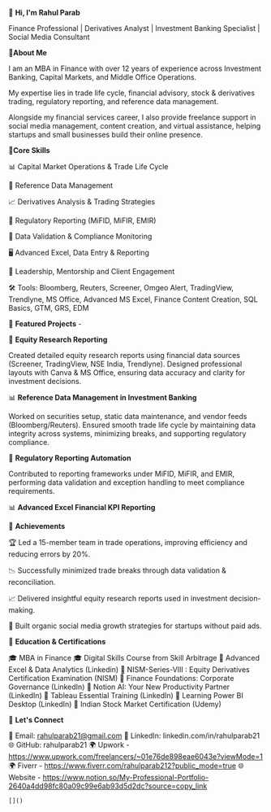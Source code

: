 👋 **Hi, I'm Rahul Parab**

Finance Professional | Derivatives Analyst | Investment Banking Specialist | Social Media Consultant


🔹**About Me**

I am an MBA in Finance with over 12 years of experience across Investment Banking, Capital Markets, and Middle Office Operations.

My expertise lies in trade life cycle, financial advisory, stock & derivatives trading, regulatory reporting, and reference data management.

Alongside my financial services career, I also provide freelance support in social media management, content creation, and virtual assistance, helping startups and small businesses build their online presence.


🔹**Core Skills**

📊 Capital Market Operations & Trade Life Cycle

📑 Reference Data Management

📈 Derivatives Analysis & Trading Strategies

📝 Regulatory Reporting (MiFID, MiFIR, EMIR)

🔎 Data Validation & Compliance Monitoring

🖥️ Advanced Excel, Data Entry & Reporting

🎯 Leadership, Mentorship and Client Engagement

🛠️ Tools: Bloomberg, Reuters, Screener, Omgeo Alert, TradingView, Trendlyne, MS Office, Advanced MS Excel, Finance Content Creation, SQL Basics, GTM, GRS, EDM


🔹 **Featured Projects** -

📘 **Equity Research Reporting**

Created detailed equity research reports using financial data sources (Screener, TradingView, NSE India, Trendlyne).
Designed professional layouts with Canva & MS Office, ensuring data accuracy and clarity for investment decisions.

📊 **Reference Data Management in Investment Banking**

Worked on securities setup, static data maintenance, and vendor feeds (Bloomberg/Reuters).
Ensured smooth trade life cycle by maintaining data integrity across systems, minimizing breaks, and supporting regulatory compliance.

📑 **Regulatory Reporting Automation**

Contributed to reporting frameworks under MiFID, MiFIR, and EMIR, performing data validation and exception handling to meet compliance requirements.

📊 **Advanced Excel Financial KPI Reporting**


🔹 **Achievements**

🏆 Led a 15-member team in trade operations, improving efficiency and reducing errors by 20%.

📉 Successfully minimized trade breaks through data validation & reconciliation.

📈 Delivered insightful equity research reports used in investment decision-making.

🎯 Built organic social media growth strategies for startups without paid ads.


🔹 **Education & Certifications**

🎓 MBA in Finance
🎓 Digital Skills Course from Skill Arbitrage
📜 Advanced Excel & Data Analytics (Linkedin)
📜 NISM-Series-VIII : Equity Derivatives Certification Examination (NISM)
📜 Finance Foundations: Corporate Governance (LinkedIn)
📜 Notion AI: Your New Productivity Partner (LinkedIn)
📜 Tableau Essential Training (LinkedIn)
📜 Learning Power BI Desktop (LinkedIn)
📜 Indian Stock Market Certification (Udemy)


🔹 **Let's Connect**

📧 Email: rahulparab21@gmail.com
🔗 LinkedIn: linkedin.com/in/rahulparab21
🌐 GitHub: rahulparab21
🌍 Upwork - https://www.upwork.com/freelancers/~01e76de898eae6043e?viewMode=1
🌍 Fiverr - https://www.fiverr.com/rahulparab212?public_mode=true
🌐 Website - https://www.notion.so/My-Professional-Portfolio-2640a4dd98fc80a09c99e6ab93d5d2dc?source=copy_link

    
    []()
